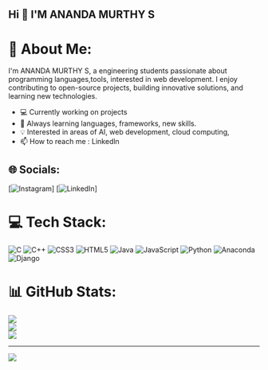 ## Hi 👋 I'M ANANDA MURTHY S
# 💫 About Me:
I'm ANANDA MURTHY S, a engineering students passionate about programming languages,tools,  interested in web development. I enjoy contributing to open-source projects, building innovative solutions, and learning new technologies.

- 💻 Currently working on projects
- 🌱 Always learning languages, frameworks, new skills.
- 💡 Interested in areas of  AI, web development, cloud computing, 
- 📫 How to reach me : Linkedln 


## 🌐 Socials:
[![Instagram](https://img.shields.io/badge/Instagram-%23E4405F.svg?logo=Instagram&logoColor=white)] [![LinkedIn](https://img.shields.io/badge/LinkedIn-%230077B5.svg?logo=linkedin&logoColor=white)]

# 💻 Tech Stack:
![C](https://img.shields.io/badge/c-%2300599C.svg?style=flat&logo=c&logoColor=white) ![C++](https://img.shields.io/badge/c++-%2300599C.svg?style=flat&logo=c%2B%2B&logoColor=white) ![CSS3](https://img.shields.io/badge/css3-%231572B6.svg?style=flat&logo=css3&logoColor=white) ![HTML5](https://img.shields.io/badge/html5-%23E34F26.svg?style=flat&logo=html5&logoColor=white) ![Java](https://img.shields.io/badge/java-%23ED8B00.svg?style=flat&logo=openjdk&logoColor=white) ![JavaScript](https://img.shields.io/badge/javascript-%23323330.svg?style=flat&logo=javascript&logoColor=%23F7DF1E) ![Python](https://img.shields.io/badge/python-3670A0?style=flat&logo=python&logoColor=ffdd54) ![Anaconda](https://img.shields.io/badge/Anaconda-%2344A833.svg?style=flat&logo=anaconda&logoColor=white) ![Django](https://img.shields.io/badge/django-%23092E20.svg?style=flat&logo=django&logoColor=white)
# 📊 GitHub Stats:
![](https://github-readme-stats.vercel.app/api?username=ANAND-tech-maker&theme=vue-dark&hide_border=false&include_all_commits=true&count_private=true)<br/>
![](https://github-readme-streak-stats.herokuapp.com/?user=ANAND-tech-maker&theme=vue-dark&hide_border=false)<br/>
![](https://github-readme-stats.vercel.app/api/top-langs/?username=ANAND-tech-maker&theme=vue-dark&hide_border=false&include_all_commits=true&count_private=true&layout=compact)

---
[![](https://visitcount.itsvg.in/api?id=ANAND-tech-maker&icon=5&color=3)](https://visitcount.itsvg.in)

<!-- Proudly created with GPRM ( https://gprm.itsvg.in ) -->
